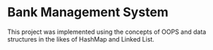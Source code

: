 # Bank Management System

This project was implemented using the concepts of OOPS and data structures in the likes of HashMap and Linked List.

